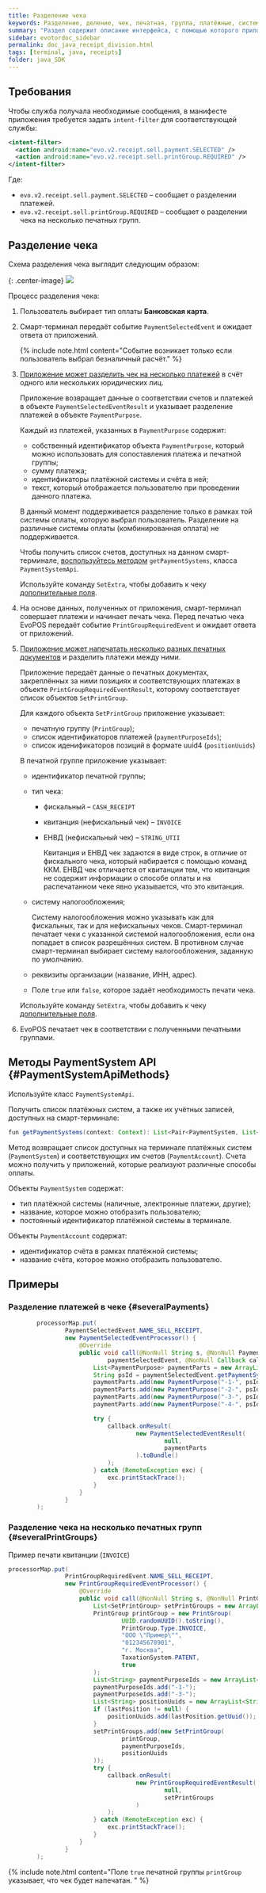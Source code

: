 ```yaml
---
title: Разделение чека
keywords: Разделение, деление, чек, печатная, группа, платёжные, системы, фискальный, нефискальный
summary: "Раздел содержит описание интерфейса, с помощью которого приложения могут делить чек на несколько платежей или на несколько чеков (печатных групп), например, для отдельной печати фискального и ЕНВД чека."
sidebar: evotordoc_sidebar
permalink: doc_java_receipt_division.html
tags: [terminal, java, receipts]
folder: java_SDK
---
```


## Требования

Чтобы служба получала необходимые сообщения, в манифесте приложения требуется задать `intent-filter` для соответствующей службы:

```xml
<intent-filter>
  <action android:name="evo.v2.receipt.sell.payment.SELECTED" />
  <action android:name="evo.v2.receipt.sell.printGroup.REQUIRED" />
</intent-filter>
```

Где:

* `evo.v2.receipt.sell.payment.SELECTED` – сообщает о разделении платежей.
* `evo.v2.receipt.sell.printGroup.REQUIRED` – сообщает о разделении чека на несколько печатных групп.

## Разделение чека

Схема разделения чека выглядит следующим образом:

{: .center-image}
![](./images/ReceiptDivision.png)

Процесс разделения чека:

1. Пользователь выбирает тип оплаты **Банковская карта**.
2. Смарт-терминал передаёт событие `PaymentSelectedEvent` и ожидает ответа от приложений.

    {% include note.html content="Событие возникает только если пользователь выбрал безналичный расчёт." %}

3. [Приложение может разделить чек на несколько платежей](./doc_java_receipt_division.html#severalPayments) в счёт одного или нескольких юридических лиц.

    Приложение возвращает данные о соответствии счетов и платежей в объекте `PaymentSelectedEventResult` и указывает разделение платежей в объекте `PaymentPurpose`.

    Каждый из платежей, указанных в `PaymentPurpose` содержит:

    * собственный идентификатор объекта `PaymentPurpose`, который можно использовать для сопоставления платежа и печатной группы;
    * сумму платежа;
    * идентификаторы платёжной системы и счёта в ней;
    * текст, который отображается пользователю при проведении данного платежа.

    В данный момент поддерживается разделение только в рамках той системы оплаты, которую выбрал пользователь. Разделение на различные системы оплаты (комбинированная оплата) не поддерживается.

    Чтобы получить список счетов, доступных на данном смарт-терминале, [воспользуйтесь методом](./doc_java_receipt_division.html#PaymentSystemApiMethods) `getPaymentSystems`, класса `PaymentSystemApi`.

    Используйте команду `SetExtra`, чтобы добавить к чеку [дополнительные поля](./doc_java_receipt_extras.html).

4. На основе данных, полученных от приложения, смарт-терминал совершает платежи и начинает печать чека. Перед печатью чека EvoPOS передаёт событие `PrintGroupRequiredEvent` и ожидает ответа от приложений.

5. [Приложение может напечатать несколько разных печатных документов](./doc_java_receipt_division.html#severalPintGroups) и разделить платежи между ними.

    Приложение передаёт данные о печатных документах, закреплённых за ними позициях и соответствующих платежах в объекте `PrintGroupRequiredEventResult`, которому соответствует список объектов `SetPrintGroup`.

    Для каждого объекта `SetPrintGroup` приложение указывает:

    * печатную группу (`PrintGroup`);
    * список идентификаторов платежей (`paymentPurposeIds`);
    * список иденификаторов позиций в формате uuid4 (`positionUuids`)

    В печатной группе приложение указывает:

    * идентификатор печатной группы;
    * тип чека:

      * фискальный – `CASH_RECEIPT`
      * квитанция (нефискальный чек) – `INVOICE`
      * ЕНВД (нефискальный чек) – `STRING_UTII`

        Квитанция и ЕНВД чек задаются в виде строк, в отличие от фискального чека, который набирается с помощью команд ККМ. ЕНВД чек отличается от квитанции тем, что квитанция не содержит информации о способе оплаты и на распечатанном чеке явно указывается, что это квитанция.

    * систему налогообложения;

      Систему налогообложения можно указывать как для фискальных, так и для нефискальных чеков. Смарт-терминал печатает чеки с указанной системой налогообложения, если она попадает в список разрешённых систем. В противном случае смарт-терминал выбирает систему налогообложения, заданную по умолчанию.

    * реквизиты организации (название, ИНН, адрес).
    * Поле `true` или `false`, которое задаёт необходимость печати чека.

    Используйте команду `SetExtra`, чтобы добавить к чеку [дополнительные поля](./doc_java_receipt_extras.html).

6. EvoPOS печатает чек в соответствии с полученными печатными группами.

## Методы PaymentSystem API {#PaymentSystemApiMethods}

Используйте класс `PaymentSystemApi`.

Получить список платёжных систем, а также их учётных записей, доступных на смарт-терминале:

```java
fun getPaymentSystems(context: Context): List<Pair<PaymentSystem, List<PaymentAccount>>>
```

Метод возвращает список доступных на терминале платёжных систем (`PaymentSystem`) и соответствующих им счетов (`PaymentAccount`). Счета можно получить у приложений, которые реализуют различные способы оплаты.

Объекты `PaymentSystem` содержат:

* тип платёжной системы (наличные, электронные платежи, другие);
* название, которое можно отобразить пользователю;
* постоянный идентификатор платёжной системы в терминале.

Объекты `PaymentAccount` содержат:

* идентификатор счёта в рамках платёжной системы;
* название счёта, которое можно отобразить пользователю.

## Примеры

### Разделение платежей в чеке {#severalPayments}

```java
        processorMap.put(
                PaymentSelectedEvent.NAME_SELL_RECEIPT,
                new PaymentSelectedEventProcessor() {
                    @Override
                    public void call(@NonNull String s, @NonNull PaymentSelectedEvent
                            paymentSelectedEvent, @NonNull Callback callback) {
                        List<PaymentPurpose> paymentParts = new ArrayList<PaymentPurpose>();
                        String psId = paymentSelectedEvent.getPaymentSystem().getPaymentSystemId();
                        paymentParts.add(new PaymentPurpose("-1-", psId, new BigDecimal(3), "0", "платёж клиента 1"));
                        paymentParts.add(new PaymentPurpose("-2-", psId, new BigDecimal(5), "0", "платёж клиента 2"));
                        paymentParts.add(new PaymentPurpose("-3-", psId, new BigDecimal(2), "0", "платёж клиента 3"));
                        paymentParts.add(new PaymentPurpose("-4-", psId, new BigDecimal(10), "0", "платёж клиента 4"));

                        try {
                            callback.onResult(
                                    new PaymentSelectedEventResult(
                                            null,
                                            paymentParts
                                    ).toBundle()
                            );
                        } catch (RemoteException exc) {
                            exc.printStackTrace();
                        }
                    }
                }
        );
```

### Разделение чека на несколько печатных групп {#severalPrintGroups}

Пример печати квитанции (`INVOICE`)

```java
processorMap.put(
                PrintGroupRequiredEvent.NAME_SELL_RECEIPT,
                new PrintGroupRequiredEventProcessor() {
                    @Override
                    public void call(@NonNull String s, @NonNull PrintGroupRequiredEvent printGroupRequiredEvent, @NonNull Callback callback) {
                        List<SetPrintGroup> setPrintGroups = new ArrayList<SetPrintGroup>();
                        PrintGroup printGroup = new PrintGroup(
                                UUID.randomUUID().toString(),
                                PrintGroup.Type.INVOICE,
                                "ООО \"Пример\"",
                                "012345678901",
                                "г. Москва",
                                TaxationSystem.PATENT,
                                true
                        );
                        List<String> paymentPurposeIds = new ArrayList<String>();
                        paymentPurposeIds.add("-1-");
                        paymentPurposeIds.add("-3-");
                        List<String> positionUuids = new ArrayList<String>();
                        if (lastPosition != null) {
                            positionUuids.add(lastPosition.getUuid());
                        }
                        setPrintGroups.add(new SetPrintGroup(
                                printGroup,
                                paymentPurposeIds,
                                positionUuids
                        ));
                        try {
                            callback.onResult(
                                    new PrintGroupRequiredEventResult(
                                            null,
                                            setPrintGroups
                                    )
                            );
                        } catch (RemoteException exc) {
                            exc.printStackTrace();
                        }
                    }
                }
        );
```

{% include note.html content="Поле `true` печатной группы `printGroup` указывает, что чек будет напечатан. " %}
